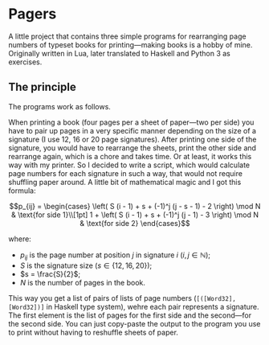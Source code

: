 # Pagers

A little project that contains three simple programs for rearranging page numbers of typeset books for printing—making books is a hobby of mine. Originally written in Lua, later translated to Haskell and Python 3 as exercises.

## The principle

The programs work as follows.

When printing a book (four pages per a sheet of paper—two per side) you have to pair up pages in a very specific manner depending on the size of a signature (I use 12, 16 or 20 page signatures). After printing one side of the signature, you would have to rearrange the sheets, print the other side and rearrange again, which is a chore and takes time. Or at least, it works this way with my printer. So I decided to write a script, which would calculate page numbers for each signature in such a way, that would not require shuffling paper around. A little bit of mathematical magic and I got this formula:

```math
p_{ij} = \begin{cases}
  \left( S (i - 1) + s + (-1)^j (j - s - 1) - 2 \right) \mod N & \text{for side 1}\\[1pt]
  1 + \left( S (i - 1) + s + (-1)^j (j - 1) - 3 \right) \mod N & \text{for side 2}
\end{cases}
```

where:
* $p_{ij}$ is the page number at position $j$ in signature $i$ ($i, j \in \mathbb N$);
* $S$ is the signature size ($s \in \lbrace 12, 16, 20 \rbrace$);
* $s = \frac{S}{2}$;
* $N$ is the number of pages in the book.

This way you get a list of pairs of lists of page numbers (`[([Word32], [Word32])]` in Haskell type system), wehre each pair represents a signature. The first element is the list of pages for the first side and the second—for the second side. You can just copy-paste the output to the program you use to print without having to reshuffle sheets of paper.
